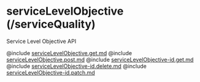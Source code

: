 <!--
    ATTENTION: This file was generated via gradle!
               Do NOT manually edit this file! Any such changes will be overwritten!
-->

# serviceLevelObjective (/serviceQuality)

Service Level Objective API

@include [serviceLevelObjective.get.md](serviceLevelObjective.get.md)
@include [serviceLevelObjective.post.md](serviceLevelObjective.post.md)
@include [serviceLevelObjective-id.get.md](serviceLevelObjective-id.get.md)
@include [serviceLevelObjective-id.delete.md](serviceLevelObjective-id.delete.md)
@include [serviceLevelObjective-id.patch.md](serviceLevelObjective-id.patch.md)
